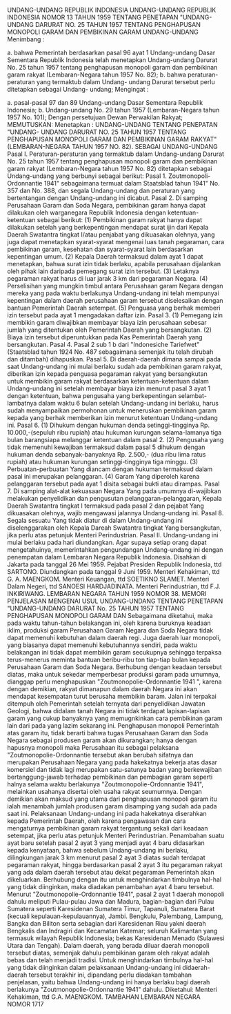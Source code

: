  UNDANG-UNDANG REPUBLIK INDONESIA UNDANG-UNDANG REPUBLIK INDONESIA NOMOR 13 TAHUN 1959 TENTANG PENETAPAN "UNDANG-UNDANG DARURAT NO. 25 TAHUN 1957 TENTANG PENGHAPUSAN MONOPOLI GARAM DAN PEMBIKINAN GARAM UNDANG-UNDANG
Menimbang :

a. bahwa Pemerintah berdasarkan pasal 96 ayat 1 Undang-undang Dasar Sementara Republik Indonesia telah menetapkan Undang-undang Darurat No. 25 tahun 1957 tentang penghapusan monopoli garam dan pembikinan garam rakyat (Lembaran-Negara tahun 1957 No. 82);
b. bahwa peraturan-peraturan yang termaktub dalam Undang- undang Darurat tersebut perlu ditetapkan sebagai Undang- undang;
Mengingat :

a. pasal-pasal 97 dan 89 Undang-undang Dasar Sementara Republik Indonesia;
b. Undang-undang No. 29 tahun 1957 (Lembaran-Negara tahun 1957 No. 101); Dengan persetujuan Dewan Perwakilan Rakyat;
MEMUTUSKAN:
 Menetapkan : UNDANG-UNDANG TENTANG PENEPATAN "UNDANG- UNDANG DARURAT NO. 25 TAHUN 1957 TENTANG PENGHAPUSAN MONOPOLI GARAM DAN PEMBIKINAN GARAM RAKYAT" (LEMBARAN-NEGARA TAHUN 1957 NO. 82). SEBAGAI UNDANG-UNDANG Pasal I. Peraturan-peraturan yang termaktub dalam Undang-undang Darurat No. 25 tahun 1957 tentang penghapusan monopoli garam dan pembikinan garam rakyat (Lembaran-Negara tahun 1957 No. 82) ditetapkan sebagai Undang-undang yang berbunyi sebagai berikut: Pasal 1. Zoutmonopoli-Ordonnantie 1941" sebagaimana termuat dalam Staatsblad tahun 1941" No. 357 dan No. 388, dan segala Undang-undang dan peraturan yang bertentangan dengan Undang-undang ini dicabut. Pasal 2. Di samping Perusahaan Garam dan Soda Negara, pembikinan garam hanya dapat dilakukan oleh warganegara Republik Indonesia dengan ketentuan-ketentuan sebagai berikut:
(1) Pembikinan garam rakyat hanya dapat dilakukan setelah yang berkepentingan mendapat surat ijin dari Kepala Daerah Swatantra tingkat I/atau penjabat yang dikuasakan olehnya, yang juga dapat menetapkan syarat-syarat mengenai luas tanah pegaraman, cara pembikinan garam, kesehatan dan syarat-syarat lain berdasarkan kepentingan umum.
(2) Kepala Daerah termaksud dalam ayat 1 dapat menetapkan, bahwa surat izin tidak berlaku, apabila perusahaan dijalankan oleh pihak lain daripada pemegang surat izin tersebut.
(3) Letaknya pegaraman rakyat harus di luar jarak 3 km dari pegaraman Negara.
(4) Perselisihan yang mungkin timbul antara Perusahaan garam Negara dengan mereka yang pada waktu berlakunya Undang-undang ini telah mempunyai kepentingan dalam daerah perusahaan garam tersebut diselesaikan dengan bantuan Pemerintah Daerah setempat.
(5) Penguasa yang berhak memberi izin tersebut pada ayat 1 mengadakan daftar izin. Pasal 3.
(1) Pemegang izin membikin garam diwajibkan membayar biaya izin perusahaan sebesar jumlah yang ditentukan oleh Pemerintah Daerah yang bersangkutan.
(2) Biaya izin tersebut diperuntukkan pada Kas Pemerintah Daerah yang bersangkutan. Pasal 4. Pasal 2 sub 1 b dari "Indonesiche Tariefwet" (Staatsblad tahun 1924 No. 487 sebagaimana semenjak itu telah dirubah dan ditambah) dihapuskan. Pasal 5. Di daerah-daerah dimana sampai pada saat Undang-undang ini mulai berlaku sudah ada pembikinan garam rakyat, diberikan izin kepada penguasa pegaraman rakyat yang bersangkutan untuk membikin garam rakyat berdasarkan ketentuan-ketentuan dalam Undang-undang ini setelah membayar biaya izin menurut pasal 3 ayat 1 dengan ketentuan, bahwa pengusaha yang berkepentingan selambat-lambatnya dalam waktu 6 bulan setelah Undang-undang ini berlaku, harus sudah menyampaikan permohonan untuk meneruskan pembikinan garam kepada yang berhak memberikan izin menurut ketentuan Undang-undang ini. Pasal 6.
(1) Dihukum dengan hukuman denda setinggi-tingginya Rp.
10.000,-(sepuluh ribu rupiah) atau hukuman kurungan selama-lamanya tiga bulan barangsiapa melanggar ketentuan dalam pasal 2.
(2) Pengusaha yang tidak memenuhi kewajiban termaksud dalam pasal 5 dihukum dengan hukuman denda sebanyak-banyaknya Rp. 2.500,- (dua ribu lima ratus rupiah) atau hukuman kurungan setinggi-tingginya tiga minggu.
(3) Perbuatan-perbuatan Yang diancam dengan hukuman termaksud dalam pasal ini merupakan pelanggaran.
(4) Garam Yang diperoleh karena pelanggaran tersebut pada ayat 1 disita sebagai bukti atau dirampas. Pasal 7. Di samping alat-alat kekuasaan Negara Yang pada umumnya di-wajibkan melakukan penyelidikan dan pengusutan pelanggaran-pelanggaran, Kepala Daerah Swatantra tingkat I termaksud pada pasal 2 dan pejabat Yang dikuasakan olehnya, wajib mengawasi jalannya Undang-undang ini. Pasal 8. Segala sesuatu Yang tidak diatur di dalam Undang-undang ini diselenggarakan oleh Kepala Dareah Swatantra tingkat Yang bersangkutan, jika perlu atas petunjuk Menteri Perindustrian. Pasal II. Undang-undang ini mulai berlaku pada hari diundangkan. Agar supaya setiap orang dapat mengetahuinya, memerintahkan pengundangan Undang-undang ini dengan penempatan dalam Lembaran Negara Republik Indonesia. Disahkan di Jakarta pada tanggal 26 Mei 1959. Pejabat Presiden Republik Indonesia, ttd SARTONO. Diundangkan pada tanggal 9 Juni 1959. Menteri Kehakiman, ttd G. A. MAENGKOM. Menteri Keuangan, ttd SOETIKNO SLAMET. Menteri Dalam Negeri, ttd SANOESI HARDJADINATA. Menteri Perindustrian, ttd F.J. INKIRIWANG. LEMBARAN NEGARA TAHUN 1959 NOMOR 38. MEMORI PENJELASAN MENGENAI USUL UNDANG-UNDANG TENTANG PENETAPAN "UNDANG-UNDANG DARURAT No. 25 TAHUN 1957 TENTANG PENGHAPUSAN MONOPOLI GARAM DAN Sebagaimana diketahui, maka pada waktu tahun-tahun belakangan ini, oleh karena buruknya keadaan iklim, produksi garam Perusahaan Garam Negara dan Soda Negara tidak dapat memenuhi kebutuhan dalam daerah regi. Juga daerah luar monopoli, yang biasanya dapat memenuhi kebutuhannya sendiri, pada waktu belakangan ini tidak dapat membikin garam secukupnya sehingga terpaksa terus-menerus meminta bantuan beribu-ribu ton tiap-tiap bulan kepada Perusahaan Garam dan Soda Negara. Berhubung dengan keadaan tersebut diatas, maka untuk sekedar memperbesar produksi garam pada umumnya, dianggap perlu menghapuskan "Zoutmonopolie-Ordonnantie 1941 ", karena dengan demikian, rakyat dimanapun dalam daerah Negara ini akan mendapat kesempatan turut berusaha membikin baram. Jalan ini terpakai ditempuh oleh Pemerintah setelah ternyata dari penyelidikan Jawatan Geologi, bahwa didalam tanah Negara ini tidak terdapat lapisan-lapisan garam yang cukup banyaknya yang memugnkinkan cara pembikinan garam lain dari pada yang lazim sekarang ini. Penghapusan monopoli Pemerintah atas garam itu, tidak berarti bahwa tugas Perusahaan Garam dan Soda Negara sebagai produsen garam akan dikurangkan; hanya dengan hapusnya monopoli maka Perusahaan itu sebagai pelaksana "Zoutmonopolie-Ordonnantie tersebut akan berubah sifatnya dan merupakan Perusahaan Negara yang pada hakekatnya bekerja atas dasar komersiel dan tidak lagi merupakan satu-satunya badan yang berkewajiban bertanggung-jawab terhadap pembikinan dan pembagian garam seperti halnya selama waktu berlakunya "Zoutmonopolie-Ordonnantie 1941", melainkan usahanya disertai oleh usaha rakyat seumumnya. Dengan demikian akan maksud yang utama dari penghapusan monopoli garam itu ialah menambah jumlah produsen garam disamping yang sudah ada pada saat ini. Pelaksanaan Undang-undang ini pada hakekatnya diserahkan kepada Pemerintah Daerah, oleh karena pengawasan dan cara mengaturnya pembikinan garam rakyat tergantung sekali dari keadaan setempat, jika perlu atas petunjuk Menteri Perindustrian. Penambahan suatu ayat baru setelah pasal 2 ayat 3 yang menjadi ayat 4 baru didasarkan kepada kenyataan, bahwa sebelum Undang-undang ini berlaku, dilingkungan jarak 3 km menurut pasal 2 ayat 3 diatas sudah terdapat pegaraman rakyat, hingga berdasarkan pasal 2 ayat 3 itu pegaraman rakyat yang ada dalam daerah tersebut atau dekat pegaraman Pemerintah akan dikeluarkan. Berhubung dengan itu untuk menghindarkan timbulnya hal-hal yang tidak diinginkan, maka diadakan penambahan ayat 4 baru tersebut. Menurut "Zoutmonopolie-Ordonnantie 1941", pasal 2 ayat 1 daerah monopoli dahulu meliputi Pulau-pulau Jawa dan Madura, bagian-bagian dari Pulau Sumatera seperti Karesidenan Sumatera Timur, Tapanuli, Sumatera Barat (kecuali kepulauan-kepulauannya), Jambi. Bengkulu, Palembang, Lampung, Bangka dan Biliton serta sebagian dari Karesidenan Riau yakni daerah Bengkalis dan Indragiri dan Kecamatan Katemar; seluruh Kalimantan yang termasuk wilayah Republik Indonesia; bekas Karesidenan Menado (Sulawesi Utara dan Tengah). Dalam daerah, yang berada diluar daerah monopoli tersebut diatas, semenjak dahulu pembikinan garam oleh rakyat adalah bebas dan telah menjadi tradisi. Untuk menghindarkan timbulnya hal-hal yang tidak diinginkan dalam pelaksanaan Undang-undang ini didaerah-daerah tersebut terakhir ini, dipandang perlu diadakan tambahan penjelasan, yaitu bahwa Undang-undang ini hanya berlaku bagi daerah berlakunya "Zoutmonopolie-Ordonnantie 1941" dahulu. Diketahui: Menteri Kehakiman, ttd G.A. MAENGKOM. TAMBAHAN LEMBARAN NEGARA NOMOR 1717